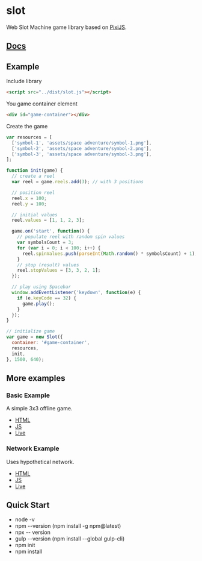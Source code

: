 # slot
Web Slot Machine game library based on [PixiJS](https://www.pixijs.com).

## [Docs](https://ktsalik.github.io/slot/)

## Example
Include library
````html
<script src="../dist/slot.js"></script>
````
You game container element
````html
<div id="game-container"></div>
````
Create the game
````javascript
var resources = [
  ['symbol-1', 'assets/space adventure/symbol-1.png'],
  ['symbol-2', 'assets/space adventure/symbol-2.png'],
  ['symbol-3', 'assets/space adventure/symbol-3.png'],
];

function init(game) {
  // create a reel
  var reel = game.reels.add(3); // with 3 positions

  // position reel
  reel.x = 100;
  reel.y = 100;

  // initial values
  reel.values = [1, 1, 2, 3];

  game.on('start', function() {
    // populate reel with random spin values
    var symbolsCount = 3;
    for (var i = 0; i < 100; i++) {
      reel.spinValues.push(parseInt(Math.random() * symbolsCount) + 1);
    }
    // stop (result) values
    reel.stopValues = [3, 3, 2, 1];
  });

  // play using Spacebar
  window.addEventListener('keydown', function(e) {
    if (e.keyCode == 32) {
      game.play();
    }
  });
}

// initialize game
var game = new Slot({
  container: '#game-container',
  resources,
  init,
}, 1500, 640);
````

## More examples
### Basic Example
A simple 3x3 offline game.
* [HTML](https://github.com/ktsalik/slot/blob/master/examples/basic-example.html)
* [JS](https://github.com/ktsalik/slot/blob/master/examples/basic-example.js) 
* [Live](http://htmlpreview.github.io/?https://github.com/ktsalik/slot/blob/master/examples/basic-example.html)
### Network Example
Uses hypothetical network.
* [HTML](https://github.com/ktsalik/slot/blob/master/examples/network-example.html)
* [JS](https://github.com/ktsalik/slot/blob/master/examples/network-example.js) 
* [Live](http://htmlpreview.github.io/?https://github.com/ktsalik/slot/blob/master/examples/network-example.html)


## Quick Start
* node -v
* npm --version  (npm install -g npm@latest)
* npx -- version 
* gulp --version (npm install --global gulp-cli)
* npm init
* npm install
